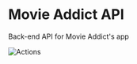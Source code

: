 # Movie Addict API

Back-end API for Movie Addict's app

![Actions](https://github.com/csorgod/movie-addict-api/actions/workflows/workflow.yml/badge.svg)